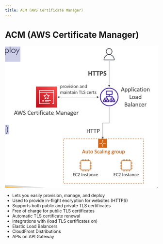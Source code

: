 ```yaml
---
title: ACM (AWS Certificate Manager)
---
```

# ACM (AWS Certificate Manager)
![ACM](./ACM.png)
- Lets you easily provision, manage, and deploy
- Used to provide in-flight encryption for websites (HTTPS)
- Supports both public and private TLS certificates
- Free of charge for public TLS certificates
- Automatic TLS certificate renewal
- Integrations with (load TLS certificates on)
- Elastic Load Balancers
- CloudFront Distributions
- APls on API Gateway